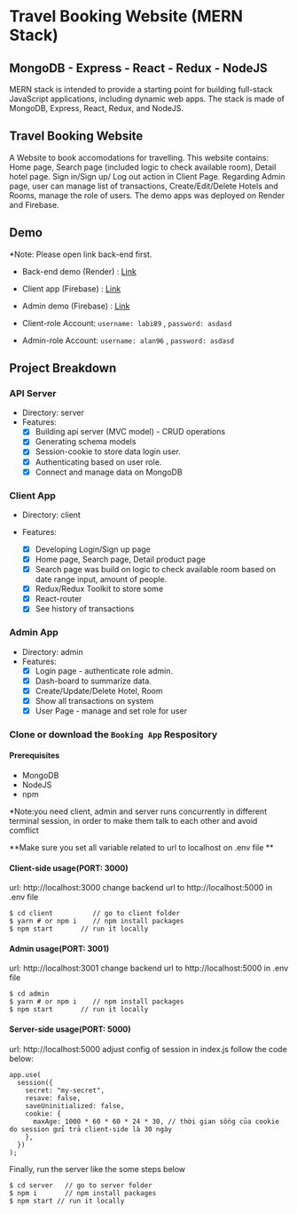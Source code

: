 # Travel Booking Website (MERN Stack)

## MongoDB - Express - React - Redux - NodeJS

MERN stack is intended to provide a starting point for building full-stack JavaScript applications, including dynamic web apps. The stack is made of MongoDB, Express, React, Redux, and NodeJS.

## Travel Booking Website

A Website to book accomodations for travelling. This website contains: Home page, Search page (included logic to check available room), Detail hotel page. Sign in/Sign up/ Log out action in Client Page. Regarding Admin page, user can manage list of transactions, Create/Edit/Delete Hotels and Rooms, manage the role of users. The demo apps was deployed on Render and Firebase.

## Demo

\*Note: Please open link back-end first.

- Back-end demo (Render) : [Link](#)
- Client app (Firebase) : [Link](#)
- Admin demo (Firebase) : [Link](#)

- Client-role Account: `username: labi89` , `password: asdasd`
- Admin-role Account: `username: alan96` , `password: asdasd`

## Project Breakdown

### API Server

- Directory: server
- Features:
  - [x] Building api server (MVC model) - CRUD operations
  - [x] Generating schema models
  - [x] Session-cookie to store data login user.
  - [x] Authenticating based on user role.
  - [x] Connect and manage data on MongoDB

### Client App

- Directory: client
- Features:

  - [x] Developing Login/Sign up page
  - [x] Home page, Search page, Detail product page
  - [x] Search page was build on logic to check available room based on date range input, amount of people.
  - [x] Redux/Redux Toolkit to store some
  - [x] React-router
  - [x] See history of transactions

### Admin App

- Directory: admin
- Features:
  - [x] Login page - authenticate role admin.
  - [x] Dash-board to summarize data.
  - [x] Create/Update/Delete Hotel, Room
  - [x] Show all transactions on system
  - [x] User Page - manage and set role for user

### Clone or download the `Booking App` Respository

#### Prerequisites

- MongoDB
- NodeJS
- npm

\*Note:you need client, admin and server runs concurrently in different terminal session, in order to make them talk to each other and avoid comflict

**Make sure you set all variable related to url to localhost on .env file **

#### Client-side usage(PORT: 3000)

url: http://localhost:3000
change backend url to http://localhost:5000 in .env file

```
$ cd client          // go to client folder
$ yarn # or npm i    // npm install packages
$ npm start       // run it locally
```

#### Admin usage(PORT: 3001)

url: http://localhost:3001
change backend url to http://localhost:5000 in .env file

```
$ cd admin
$ yarn # or npm i    // npm install packages
$ npm start       // run it locally
```

#### Server-side usage(PORT: 5000)

url: http://localhost:5000
adjust config of session in index.js follow the code below:

```
app.use(
  session({
    secret: "my-secret",
    resave: false,
    saveUninitialized: false,
    cookie: {
      maxAge: 1000 * 60 * 60 * 24 * 30, // thời gian sống của cookie do session gửi trả client-side là 30 ngày
    },
  })
);
```

Finally, run the server like the some steps below

```
$ cd server   // go to server folder
$ npm i       // npm install packages
$ npm start // run it locally
```
